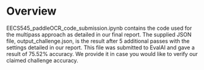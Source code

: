 # Overview
EECS545_paddleOCR_code_submission.ipynb contains the code used for the multipass approach as detailed in our final report. The supplied JSON file, output_challenge.json, is the result after 5 additional passes with the settings detailed in our report. This file was submitted to EvalAI and gave a result of 75.52% accuracy. We provide it in case you would like to verify our claimed challenge accuracy.
